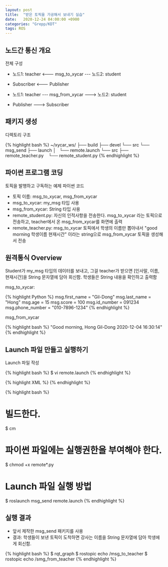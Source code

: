 ```yaml
---
layout: post
title:  "받은 토픽을 가공해서 보내기 실습"
date:   2020-12-24 04:00:00 +0900
categories: "Grepp/KDT"
tags: ROS
---
```


## 노드간 통신 개요

전체 구성

- 노드1: teacher <--- msg_to_xycar --- 노드2: student
- Subscriber <--- Publisher

- 노드1: teacher --- msg_from_xycar ---> 노드2: student
- Publisher ---> Subscriber


## 패키지 생성

디렉토리 구조

{% highlight bash %}
~/xycar_ws/
├── build
├── devel
└── src
    └── msg_send
        ├── launch
        │   └── remote.launch
        └── src
            ├── remote_teacher.py
            └── remote_student.py
{% endhighlight %}



## 파이썬 프로그램 코딩

토픽을 발행하고 구독하는 예제 파이썬 코드

- 토픽 이름: msg_to_xycar, msg_from_xycar
- msg_to_xycar: my_msg 타입 사용
- msg_from_xycar: String 타입 사용
- remote_student.py: 자신의 인적사항을 전송한다. msg_to_xycar 라는 토픽으로 전송하고, teacher에서 온 msg_from_xycar를 화면에 출력
- remote_teacher.py: msg_to_xycar 토픽에서 학생의 이름만 뽑아내서 "good morning 학생이름 현재시간" 이라는 string으로 msg_from_xycar 토픽을 생성해서 전송



## 원격통식 Overview

Student가 my_msg 타입의 데이터를 보내고, 그걸 teacher가 받으면 [인사말, 이름, 현재시간]을 String 문자열에 담아 회신함. 학생들은 String 내용을 확인하고 출력함

msg_to_xycar:

{% highlight Python %}
msg.first_name = "Gil-Dong"
msg.last_name = "Hong"
msg.age = 15
msg.score = 100
msg.id_number = 091234
msg.phone_number = "010-7896-1234"
{% endhighlight %}

msg_from_xycar

{% highlight bash %}
"Good morning, Hong Gil-Dong 2020-12-04 16:30:14"
{% endhighlight %}


## Launch 파일 만들고 실행하기

Launch 파일 작성

{% highlight bash %}
$ vi remote.launch
{% endhighlight %}

{% highlight XML %}
<launch>
    <node pkg="msg_send" type="remote_teacher.py" name="teacher" output="screen"/>
    <node pkg="msg_send" type="remote_student.py" name="student" output="screen"/>
</launch>
{% endhighlight %}

{% highlight bash %}
# 빌드한다.
$ cm

# 파이썬 파일에는 실행권한을 부여해야 한다.
$ chmod +x remote*.py

# Launch 파일 실행 방법
$ roslaunch msg_send remote.launch
{% endhighlight %}


## 실행 결과

- 앞서 제작한 msg_send 패키지를 사용
- 결과: 학생들이 보낸 토픽이 도착하면 강사는 이름을 String 문자열에 담아 학생에게 회신함.

{% highlight bash %}
$ rqt_graph
$ rostopic echo /msg_to_teacher
$ rostopic echo /smg_from_teacher
{% endhighlight %}
